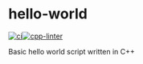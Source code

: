 # hello-world

[![ci](https://github.com/HoneyBearTech/hello-world/actions/workflows/ci.yml/badge.svg)](https://github.com/HoneyBearTech/hello-world/actions/workflows/ci.yml)[![cpp-linter](https://github.com/HoneyBearTech/hello-world/actions/workflows/cpp-linter.yml/badge.svg)](https://github.com/HoneyBearTech/hello-world/actions/workflows/cpp-linter.yml)

Basic hello world script written in C++
